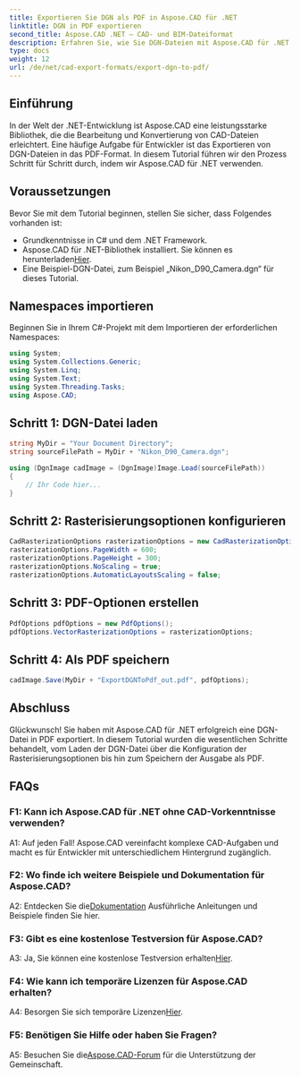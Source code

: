 ```yaml
---
title: Exportieren Sie DGN als PDF in Aspose.CAD für .NET
linktitle: DGN in PDF exportieren
second_title: Aspose.CAD .NET – CAD- und BIM-Dateiformat
description: Erfahren Sie, wie Sie DGN-Dateien mit Aspose.CAD für .NET mühelos in PDF exportieren. Eine Schritt-für-Schritt-Anleitung für die nahtlose Bearbeitung von CAD-Dateien.
type: docs
weight: 12
url: /de/net/cad-export-formats/export-dgn-to-pdf/
---
```

## Einführung

In der Welt der .NET-Entwicklung ist Aspose.CAD eine leistungsstarke Bibliothek, die die Bearbeitung und Konvertierung von CAD-Dateien erleichtert. Eine häufige Aufgabe für Entwickler ist das Exportieren von DGN-Dateien in das PDF-Format. In diesem Tutorial führen wir den Prozess Schritt für Schritt durch, indem wir Aspose.CAD für .NET verwenden.

## Voraussetzungen

Bevor Sie mit dem Tutorial beginnen, stellen Sie sicher, dass Folgendes vorhanden ist:

- Grundkenntnisse in C# und dem .NET Framework.
-  Aspose.CAD für .NET-Bibliothek installiert. Sie können es herunterladen[Hier](https://releases.aspose.com/cad/net/).
- Eine Beispiel-DGN-Datei, zum Beispiel „Nikon_D90_Camera.dgn“ für dieses Tutorial.

## Namespaces importieren

Beginnen Sie in Ihrem C#-Projekt mit dem Importieren der erforderlichen Namespaces:

```csharp
using System;
using System.Collections.Generic;
using System.Linq;
using System.Text;
using System.Threading.Tasks;
using Aspose.CAD;
```

## Schritt 1: DGN-Datei laden

```csharp
string MyDir = "Your Document Directory";
string sourceFilePath = MyDir + "Nikon_D90_Camera.dgn";

using (DgnImage cadImage = (DgnImage)Image.Load(sourceFilePath))
{
    // Ihr Code hier...
}
```

## Schritt 2: Rasterisierungsoptionen konfigurieren

```csharp
CadRasterizationOptions rasterizationOptions = new CadRasterizationOptions();
rasterizationOptions.PageWidth = 600;
rasterizationOptions.PageHeight = 300;
rasterizationOptions.NoScaling = true;
rasterizationOptions.AutomaticLayoutsScaling = false;
```

## Schritt 3: PDF-Optionen erstellen

```csharp
PdfOptions pdfOptions = new PdfOptions();
pdfOptions.VectorRasterizationOptions = rasterizationOptions;
```

## Schritt 4: Als PDF speichern

```csharp
cadImage.Save(MyDir + "ExportDGNToPdf_out.pdf", pdfOptions);
```

## Abschluss

Glückwunsch! Sie haben mit Aspose.CAD für .NET erfolgreich eine DGN-Datei in PDF exportiert. In diesem Tutorial wurden die wesentlichen Schritte behandelt, vom Laden der DGN-Datei über die Konfiguration der Rasterisierungsoptionen bis hin zum Speichern der Ausgabe als PDF.

## FAQs

### F1: Kann ich Aspose.CAD für .NET ohne CAD-Vorkenntnisse verwenden?

A1: Auf jeden Fall! Aspose.CAD vereinfacht komplexe CAD-Aufgaben und macht es für Entwickler mit unterschiedlichem Hintergrund zugänglich.

### F2: Wo finde ich weitere Beispiele und Dokumentation für Aspose.CAD?

 A2: Entdecken Sie die[Dokumentation](https://reference.aspose.com/cad/net/) Ausführliche Anleitungen und Beispiele finden Sie hier.

### F3: Gibt es eine kostenlose Testversion für Aspose.CAD?

 A3: Ja, Sie können eine kostenlose Testversion erhalten[Hier](https://releases.aspose.com/).

### F4: Wie kann ich temporäre Lizenzen für Aspose.CAD erhalten?

 A4: Besorgen Sie sich temporäre Lizenzen[Hier](https://purchase.aspose.com/temporary-license/).

### F5: Benötigen Sie Hilfe oder haben Sie Fragen?

 A5: Besuchen Sie die[Aspose.CAD-Forum](https://forum.aspose.com/c/cad/19) für die Unterstützung der Gemeinschaft.